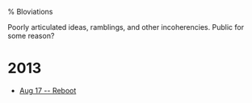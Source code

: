 % Bloviations

Poorly articulated ideas, ramblings, and other incoherencies. Public for some reason?

# 2013

 - [Aug 17 -- Reboot](20130817-reboot.html)

